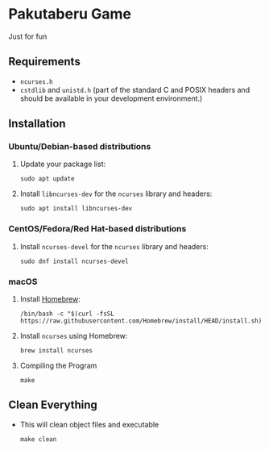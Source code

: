 # Pakutaberu Game
Just for fun

## Requirements
- `ncurses.h`
- `cstdlib` and `unistd.h` (part of the standard C and POSIX headers and should be available in your development environment.)

## Installation

### Ubuntu/Debian-based distributions
1. Update your package list:
    ```shell
    sudo apt update
    ```
2. Install `libncurses-dev` for the `ncurses` library and headers:
    ```shell
    sudo apt install libncurses-dev
    ```

### CentOS/Fedora/Red Hat-based distributions
1. Install `ncurses-devel` for the `ncurses` library and headers:
    ```shell
    sudo dnf install ncurses-devel
    ```

### macOS
1. Install [Homebrew](https://brew.sh/):
    ```shell
    /bin/bash -c "$(curl -fsSL https://raw.githubusercontent.com/Homebrew/install/HEAD/install.sh)"
    ```

2. Install `ncurses` using Homebrew:
    ```shell
    brew install ncurses
    ```

3. Compiling the Program
    ```shell
    make
    ```


## Clean Everything
- This will clean object files and executable
    ```shell
    make clean
    ```
